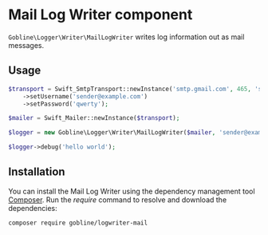 # Mail Log Writer component

```Gobline\Logger\Writer\MailLogWriter``` writes log information out as mail messages.

## Usage

```php
$transport = Swift_SmtpTransport::newInstance('smtp.gmail.com', 465, 'ssl')
    ->setUsername('sender@example.com')
    ->setPassword('qwerty');

$mailer = Swift_Mailer::newInstance($transport);

$logger = new Gobline\Logger\Writer\MailLogWriter($mailer, 'sender@example.com', 'recipient@example.com');

$logger->debug('hello world');
```

## Installation

You can install the Mail Log Writer using the dependency management tool [Composer](https://getcomposer.org/).
Run the *require* command to resolve and download the dependencies:

```
composer require gobline/logwriter-mail
```